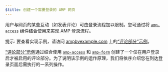 ```yaml
---
$title: 创建一个需要登录的 AMP 网页
---
```

用户与网页的某些互动（如发表评论）可由登录流程加以限制。您可通过将 [`amp-access`](../../../../documentation/components/reference/amp-access.md) 组件结合使用来实现 AMP 登录流程。

提示: 要查看实现示例，请访问 [ampbyexample.com](../../../../documentation/examples/index.html) 上的[“评论部分”示例](../../../../documentation/examples/documentation/Comment_Section.html)。

[“评论部分”示例](../../../../documentation/examples/documentation/Comment_Section.html)通过结合使用 [`amp-access`](../../../../documentation/components/reference/amp-access.md) 和 [`amp-form`](../../../../documentation/components/reference/amp-form.md) 创建了一个仅在用户登录后才被启用的评论部分。为了说明该示例的运作原理，我们将依序介绍您在到达登录页面后需执行的一系列操作。
